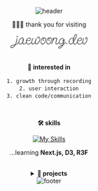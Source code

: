 <div align=center>
<img src="https://capsule-render.vercel.app/api?type=waving&color=333333&height=120&section=header" alt="header"/>

  🙇🏻‍♂️ thank you for visiting


  <img width="35%" alt="Header" src="header.svg" />
  <br/>
  <br/>

  <b>🧶 interested in</b>
  <br/>
  
  `1. growth through recording` <br/>
  `2. user interaction` <br/>
  `3. clean code/communication` <br/>

  <br/>
  
  <b>🛠️ skills</b>
  <br/>

  [![My Skills](https://skillicons.dev/icons?i=nextjs,react,vue,ts,js,html,css,scss,styledcomponents,tailwind,vite,vercel&perline=6)](https://skillicons.dev)

  ...learning <b>Next.js, D3, R3F</b>

  <br/>

  <details>
  <summary><b>🚀 projects</b></summary>
  <br/>
    
  | **project** | **description** | **pepriod** |
  |:---|:---|:---|
  |[**👟 새로운 산책을 원할 때, 마실가실**](https://github.com/Team-SilverTown/Team-SilverTown-MasilGasil-FE)|실시간 산책 기록 및 산책로 공유 서비스|2024.02-2024.03|
  |[**👔 패션 얘기만 하자, 스타일드**](https://github.com/prgrms-fe-devcourse/FEDC5_STYLED_sehee)|OOTD 공유 SNS|2023.12-2024.01|
  |[**⛏️ 나만의 Notion 만들기, 웅시디언**](https://github.com/Jaeppetto/FEDC5-5_Project_Notion_VanillaJS)|바닐라JS 기반 SPA 노션 클로닝 프로젝트|2023.10-2023.11|
  |[**🍯 메뉴 고민 즉시 해결, 챗팟**](https://github.com/Jaeppetto/ChatPot-legacy)|ChatGPT API 기반 레시피 추천 서비스|2023.05-2023.06|
  |[**🐰 뉴진스 포닝을 웹에서, 포닝벗웹**](https://github.com/Jaeppetto/PhoningButWeb)|인터랙티브 웹으로 재구성한 토이프로젝트|2023.02|

  </details>

  <img src="https://capsule-render.vercel.app/api?type=waving&amp;color=333333&amp;height=120&amp;section=footer" alt="footer">

</div>
